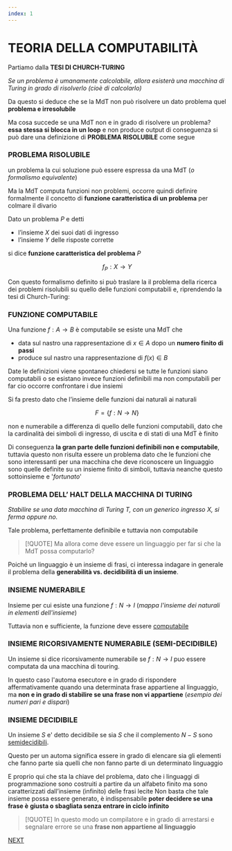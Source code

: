 ```yaml
---
index: 1
---
```

# TEORIA DELLA COMPUTABILITÀ

Partiamo dalla **TESI DI CHURCH-TURING**

*Se un problema è umanamente calcolabile, allora esisterà una macchina di Turing in grado di risolverlo (cioè di calcolarlo)*

Da questo si deduce che se la MdT non può risolvere un dato problema quel **problema e irresolubile**

Ma cosa succede se una MdT non e in grado di risolvere un problema? **essa stessa si blocca in un loop** e non produce output di conseguenza si può dare una definizione di **PROBLEMA RISOLUBILE** come segue

### PROBLEMA RISOLUBILE

un problema la cui soluzione può essere espressa da una MdT (*o formalismo equivalente*)

Ma la MdT computa funzioni non problemi, occorre quindi definire formalmente il concetto di **funzione caratteristica di un problema** per colmare il divario

Dato un problema $P$ e detti

- l’insieme $X$ dei suoi dati di ingresso
- l’insieme $Y$ delle risposte corrette

si dice **funzione caratteristica del problema** $P$

$$
f_P: X \rightarrow Y
$$

Con questo formalismo definito si può traslare la il problema della ricerca dei problemi risolubili su quello delle funzioni computabili e, riprendendo la tesi di Church-Turing:

### FUNZIONE COMPUTABILE 

Una funzione $f: A\rightarrow B$ è computabile se esiste una MdT che
- data sul nastro una rappresentazione di $x\in A$ dopo un **numero finito di passi**
- produce sul nastro una rappresentazione di $f(x)\in B$

Date le definizioni viene spontaneo chiedersi se tutte le funzioni siano computabili o se esistano invece funzioni definibili ma non computabili  per far cio occorre confrontare i due insiemi

Si fa presto dato che l’insieme delle funzioni dai naturali ai naturali 

$$
F = \{ f: N → N \}
$$

non e numerabile a differenza di quello delle funzioni computabili, dato che la cardinalità dei simboli di ingresso, di uscita e di stati di una MdT è finito

Di conseguenza **la gran parte delle funzioni definibili non e computabile**, tuttavia questo non risulta essere un problema dato che le funzioni che sono interessanti per una macchina che deve riconoscere un linguaggio sono quelle definite su un insieme finito di simboli, tuttavia neanche questo sottoinsieme e '*fortunato*'

### PROBLEMA DELL’ HALT DELLA MACCHINA DI TURING

*Stabilire se una data macchina di Turing $T$, con un generico ingresso $X$, si ferma oppure no.*

Tale problema, perfettamente definibile e tuttavia non computabile

>[!QUOTE] Ma allora come deve essere un linguaggio per far si che la MdT possa computarlo?

Poiché un linguaggio è un insieme di frasi, ci interessa indagare in generale il problema della **generabilità vs. decidibilità di un insieme**. 

### INSIEME NUMERABILE

Insieme per cui esiste una funzione $f:N\rightarrow I$ (*mappa l'insieme dei naturali in elementi dell'insieme*)

Tuttavia non e sufficiente, la funzione deve essere [computabile](#FUNZIONE%20COMPUTABILE)

### INSIEME RICORSIVAMENTE NUMERABILE (SEMI-DECIDIBILE)

Un insieme si dice ricorsivamente numerabile se $f: N\rightarrow I$ puo essere computata da una macchina di touring.

In questo caso l'automa esecutore e in grado di rispondere affermativamente quando una determinata frase appartiene al linguaggio, ma **non e in grado di stabilire se una frase non vi appartiene** (*esempio dei numeri pari e dispari*)

### INSIEME DECIDIBILE

Un insieme $S$ e' detto decidibile se sia $S$ che il complemento $N-S$ sono [semidecidibili](#INSIEME%20RICORSIVAMENTE%20NUMERABILE%20(SEMI-DECIDIBILE)).

Questo per un automa significa essere in grado di elencare sia gli elementi che fanno parte sia quelli che non fanno parte di un determinato linguaggio

E proprio qui che sta la chiave del problema, dato che i linguaggi di programmazione sono costruiti a partire da un alfabeto finito ma sono caratterizzati dall’insieme (infinito) delle frasi lecite Non basta che tale insieme possa essere generato, è indispensabile **poter decidere se una frase è**
**giusta o sbagliata senza entrare in ciclo infinito**

>[!QUOTE] In questo modo un compilatore e in grado di arrestarsi e segnalare errore se una **frase non appartiene al linguaggio**

 [NEXT](linguaggi_modelli_computazionali/pages/LINGUAGGI_GRAMMATICHE.md)
